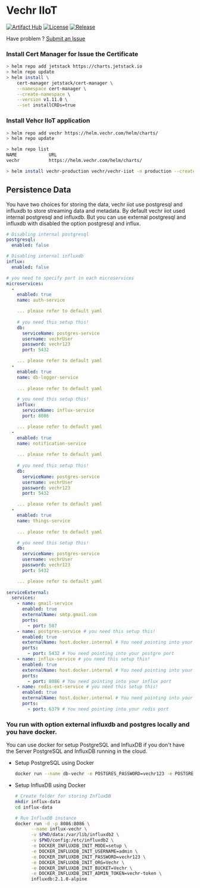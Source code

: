 # Vechr IIoT

[![Artifact Hub](https://img.shields.io/endpoint?url=https://artifacthub.io/badge/repository/vechr-iiot)](https://artifacthub.io/packages/helm/vechr/vechr-iiot)
[![License](https://img.shields.io/github/license/vechr/k8s)](https://raw.githubusercontent.com/vechr/k8s/master/LICENSE)
[![Release](https://img.shields.io/github/release/vechr/k8s.svg)](https://github.com/vechr/k8s/releases/latest)

Have problem ? [Submit an Issue](https://github.com/vechr/k8s/issues)
### Install Cert Manager for Issue the Certificate
```bash
> helm repo add jetstack https://charts.jetstack.io
> helm repo update
> helm install \
    cert-manager jetstack/cert-manager \
    --namespace cert-manager \
    --create-namespace \
    --version v1.11.0 \
    --set installCRDs=true
```

### Install Vehcr IIoT application
```sh
> helm repo add vechr https://helm.vechr.com/helm/charts/
> helm repo update

> helm repo list
NAME          	URL 
vechr          	https://helm.vechr.com/helm/charts/

> helm install vechr-production vechr/vechr-iiot -n production --create-namespace
```

## Persistence Data
You have two choices for storing the data, vechr iiot use postgresql and influxdb to store streaming data and metadata. By default vechr iiot used internal postgresql and influxdb. But you can use external postgresql and influxdb with disabled the option postgresql and influx.

```yaml
# Disabling internal postgresql
postgresql:
  enabled: false

# Disabling internal influxdb
influx:
  enabled: false

# you need to specify port in each microservices
microservices:
  -
    enabled: true
    name: auth-service

    ... please refer to default yaml
    
    # you need this setup this!
    db:
      serviceName: postgres-service
      username: vechrUser
      password: vechr123
      port: 5432

    ... please refer to default yaml
  -
    enabled: true
    name: db-logger-service
    
    ... please refer to default yaml

    # you need this setup this!
    influx:
      serviceName: influx-service
      port: 8086

    ... please refer to default yaml
  -
    enabled: true
    name: notification-service
    
    ... please refer to default yaml
    
    # you need this setup this!
    db:
      serviceName: postgres-service
      username: vechrUser
      password: vechr123
      port: 5432

    ... please refer to default yaml
  -
    enabled: true
    name: things-service
    
    ... please refer to default yaml

    # you need this setup this!
    db:
      serviceName: postgres-service
      username: vechrUser
      password: vechr123
      port: 5432

    ... please refer to default yaml
  
serviceExternal:
  services:
    - name: gmail-service
      enabled: true
      externalName: smtp.gmail.com
      ports:
        - port: 587
    - name: postgres-service # you need this setup this!
      enabled: true
      externalName: host.docker.internal # You need pointing into your postgres host db
      ports:
        - port: 5432 # You need pointing into your postgre port
    - name: influx-service # you need this setup this!
      enabled: true
      externalName: host.docker.internal # You need pointing into your influx host db
      ports:
        - port: 8086 # You need pointing into your influx port
    - name: redis-ext-service # you need this setup this!
      enabled: true
      externalName: host.docker.internal # You need pointing into your redis host db
      ports:
        - port: 6379 # You need pointing into your redis port
```

### You run with option external influxdb and postgres locally and you have docker.
You can use docker for setup PostgreSQL and InfluxDB if you don't have the Server PostgreSQL and InfluxDB running in the cloud.

- Setup PostgreSQL using Docker
  ```bash
  docker run --name db-vechr -e POSTGRES_PASSWORD=vechr123 -e POSTGRES_USER=vechrUser -d -p 5432:5432 postgres
  ```

- Setup InfluxDB using Docker
  ```bash
  # Create folder for storing InfluxDB
  mkdir influx-data
  cd influx-data

  # Run InfluxDB instance
  docker run -d -p 8086:8086 \
        --name influx-vechr \
        -v $PWD/data:/var/lib/influxdb2 \
        -v $PWD/config:/etc/influxdb2 \
        -e DOCKER_INFLUXDB_INIT_MODE=setup \
        -e DOCKER_INFLUXDB_INIT_USERNAME=admin \
        -e DOCKER_INFLUXDB_INIT_PASSWORD=vechr123 \
        -e DOCKER_INFLUXDB_INIT_ORG=Vechr \
        -e DOCKER_INFLUXDB_INIT_BUCKET=Vechr \
        -e DOCKER_INFLUXDB_INIT_ADMIN_TOKEN=vechr-token \
        influxdb:2.1.0-alpine
  ```